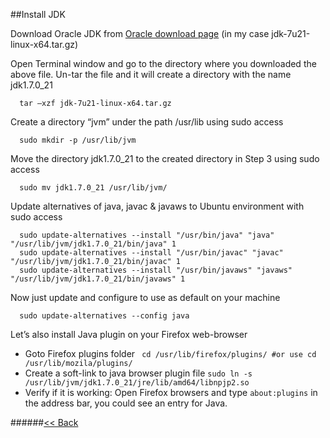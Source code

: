 ##Install JDK


Download Oracle JDK from [Oracle download page](http://www.oracle.com/technetwork/java/javase/downloads/index.html) (in my case jdk-7u21-linux-x64.tar.gz)

Open Terminal window and go to the directory where you downloaded the above file. Un-tar the file and it will create a directory with the name jdk1.7.0_21 
```
  tar –xzf jdk-7u21-linux-x64.tar.gz
```
Create a directory “jvm” under the path /usr/lib using sudo access
```
  sudo mkdir -p /usr/lib/jvm
```
Move the directory jdk1.7.0_21 to the created directory in Step 3 using sudo access
```
  sudo mv jdk1.7.0_21 /usr/lib/jvm/
```
Update alternatives of java, javac & javaws to Ubuntu environment with sudo access
``` 
  sudo update-alternatives --install "/usr/bin/java" "java"  "/usr/lib/jvm/jdk1.7.0_21/bin/java" 1
  sudo update-alternatives --install "/usr/bin/javac" "javac" "/usr/lib/jvm/jdk1.7.0_21/bin/javac" 1
  sudo update-alternatives --install "/usr/bin/javaws" "javaws" "/usr/lib/jvm/jdk1.7.0_21/bin/javaws" 1
```
Now just update and configure to use as default on your machine
```
  sudo update-alternatives --config java
```
Let’s also install Java plugin on your Firefox web-browser
   * Goto Firefox plugins folder
``` cd /usr/lib/firefox/plugins/ #or use cd /usr/lib/mozila/plugins/```
   * Create a soft-link to java browser plugin file
``` sudo ln -s /usr/lib/jvm/jdk1.7.0_21/jre/lib/amd64/libnpjp2.so ```
   * Verify if it is working: Open Firefox browsers and type ```about:plugins``` in the address bar, you could see an entry for Java. 


######[<< Back](Home.md) 
